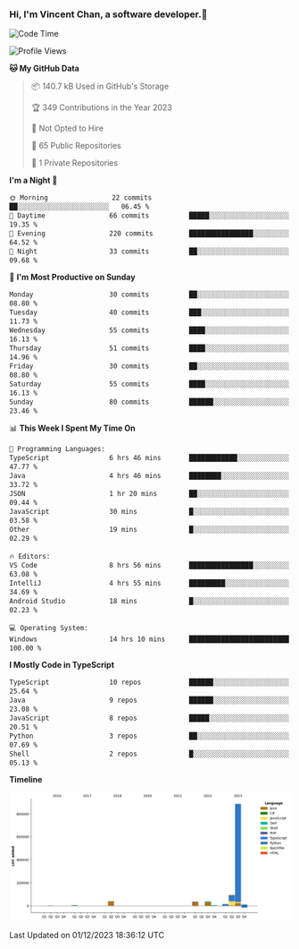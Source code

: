### Hi, I'm Vincent Chan, a software developer.👋

<!--
**hkvincent/hkvincent** is a ✨ _special_ ✨ repository because its `README.md` (this file) appears on your GitHub profile.

Here are some ideas to get you started:

- 🔭 I’m currently working on ...
- 🌱 I’m currently learning ...
- 👯 I’m looking to collaborate on ...
- 🤔 I’m looking for help with ...
- 💬 Ask me about ...
- 📫 How to reach me: ...
- 😄 Pronouns: ...
- ⚡ Fun fact: ...
-->
<!--START_SECTION:waka-->
![Code Time](http://img.shields.io/badge/Code%20Time-643%20hrs%2036%20mins-blue)

![Profile Views](http://img.shields.io/badge/Profile%20Views-0-blue)

**🐱 My GitHub Data** 

> 📦 140.7 kB Used in GitHub's Storage 
 > 
> 🏆 349 Contributions in the Year 2023
 > 
> 🚫 Not Opted to Hire
 > 
> 📜 65 Public Repositories 
 > 
> 🔑 1 Private Repositories 
 > 
**I'm a Night 🦉** 

```text
🌞 Morning                22 commits          ██░░░░░░░░░░░░░░░░░░░░░░░   06.45 % 
🌆 Daytime                66 commits          █████░░░░░░░░░░░░░░░░░░░░   19.35 % 
🌃 Evening                220 commits         ████████████████░░░░░░░░░   64.52 % 
🌙 Night                  33 commits          ██░░░░░░░░░░░░░░░░░░░░░░░   09.68 % 
```
📅 **I'm Most Productive on Sunday** 

```text
Monday                   30 commits          ██░░░░░░░░░░░░░░░░░░░░░░░   08.80 % 
Tuesday                  40 commits          ███░░░░░░░░░░░░░░░░░░░░░░   11.73 % 
Wednesday                55 commits          ████░░░░░░░░░░░░░░░░░░░░░   16.13 % 
Thursday                 51 commits          ████░░░░░░░░░░░░░░░░░░░░░   14.96 % 
Friday                   30 commits          ██░░░░░░░░░░░░░░░░░░░░░░░   08.80 % 
Saturday                 55 commits          ████░░░░░░░░░░░░░░░░░░░░░   16.13 % 
Sunday                   80 commits          ██████░░░░░░░░░░░░░░░░░░░   23.46 % 
```


📊 **This Week I Spent My Time On** 

```text
💬 Programming Languages: 
TypeScript               6 hrs 46 mins       ████████████░░░░░░░░░░░░░   47.77 % 
Java                     4 hrs 46 mins       ████████░░░░░░░░░░░░░░░░░   33.72 % 
JSON                     1 hr 20 mins        ██░░░░░░░░░░░░░░░░░░░░░░░   09.44 % 
JavaScript               30 mins             █░░░░░░░░░░░░░░░░░░░░░░░░   03.58 % 
Other                    19 mins             █░░░░░░░░░░░░░░░░░░░░░░░░   02.29 % 

🔥 Editors: 
VS Code                  8 hrs 56 mins       ████████████████░░░░░░░░░   63.08 % 
IntelliJ                 4 hrs 55 mins       █████████░░░░░░░░░░░░░░░░   34.69 % 
Android Studio           18 mins             █░░░░░░░░░░░░░░░░░░░░░░░░   02.23 % 

💻 Operating System: 
Windows                  14 hrs 10 mins      █████████████████████████   100.00 % 
```

**I Mostly Code in TypeScript** 

```text
TypeScript               10 repos            ██████░░░░░░░░░░░░░░░░░░░   25.64 % 
Java                     9 repos             ██████░░░░░░░░░░░░░░░░░░░   23.08 % 
JavaScript               8 repos             █████░░░░░░░░░░░░░░░░░░░░   20.51 % 
Python                   3 repos             ██░░░░░░░░░░░░░░░░░░░░░░░   07.69 % 
Shell                    2 repos             █░░░░░░░░░░░░░░░░░░░░░░░░   05.13 % 
```



**Timeline**

![Lines of Code chart](https://raw.githubusercontent.com/hkvincent/hkvincent/main/assets/bar_graph.png)


 Last Updated on 01/12/2023 18:36:12 UTC
<!--END_SECTION:waka-->
